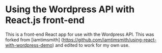 # Using the Wordpress API with React.js front-end

This is a front-end React app for use with the Wordpress API. This was forked from [iamtimsmith] (https://github.com/iamtimsmith/using-react-with-wordpress-demo) and edited to work for my own use.